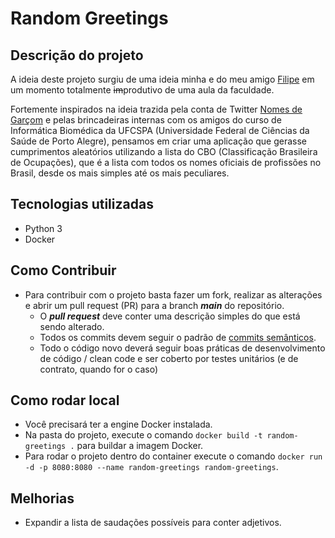 # Random Greetings

## Descrição do projeto

A ideia deste projeto surgiu de uma ideia minha e do meu amigo [Filipe](https://github.com/oliveirafilipe) em um momento totalmente ~~im~~produtivo de uma aula da faculdade. 

Fortemente inspirados na ideia trazida pela conta de Twitter [Nomes de Garçom](https://twitter.com/NomesGarcom) e pelas brincadeiras internas com os amigos do curso de Informática Biomédica da UFCSPA (Universidade Federal de Ciências da Saúde de Porto Alegre), pensamos em criar uma aplicação que gerasse cumprimentos aleatórios utilizando a lista do CBO (Classificação Brasileira de Ocupações), que é a lista com todos os nomes oficiais de profissões no Brasil, desde os mais simples até os mais peculiares.

## Tecnologias utilizadas

- Python 3
- Docker

## Como Contribuir

- Para contribuir com o projeto basta fazer um fork, realizar as alterações e abrir um pull request (PR) para a branch ***main*** do repositório.
    - O ***pull request*** deve conter uma descrição simples do que está sendo alterado.
    - Todos os commits devem seguir o padrão de [commits semânticos](https://medium.com/@joao.dartora/tudo-o-que-voce-precisa-saber-sobre-commits-semanticos-1cd17d099fd0).
    - Todo o código novo deverá seguir boas práticas de desenvolvimento de código / clean code e ser coberto por testes unitários (e de contrato, quando for o caso)

## Como rodar local

- Você precisará ter a engine Docker instalada.
- Na pasta do projeto, execute o comando ```docker build -t random-greetings .``` para buildar a imagem Docker.
- Para rodar o projeto dentro do container execute o comando ```docker run -d -p 8080:8080 --name random-greetings random-greetings```.

## Melhorias

- Expandir a lista de saudações possíveis para conter adjetivos.

